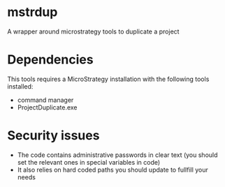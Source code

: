 # mstrdup
A wrapper around microstrategy tools to duplicate a project

# Dependencies
This tools requires a MicroStrategy installation with the following tools installed:
* command manager
* ProjectDuplicate.exe

# Security issues
* The code contains administrative passwords in clear text (you should set the relevant ones in special variables in code)
* It also relies on hard coded paths you should update to fullfill your needs



